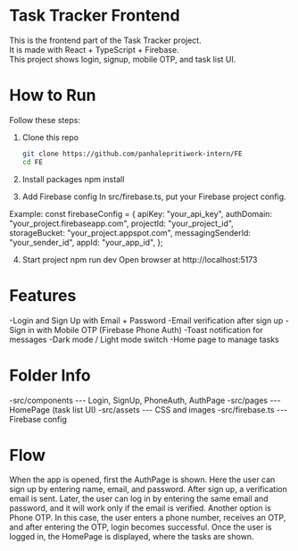 # Task Tracker Frontend

This is the frontend part of the Task Tracker project.  
It is made with React + TypeScript + Firebase.  
This project shows login, signup, mobile OTP, and task list UI.


# How to Run

Follow these steps:

1. Clone this repo  
   ```bash
   git clone https://github.com/panhalepritiwork-intern/FE
   cd FE
2. Install packages
   npm install

3. Add Firebase config
  In src/firebase.ts,
  put your Firebase project config.

  Example:
  const firebaseConfig = {
    apiKey: "your_api_key",
    authDomain: "your_project.firebaseapp.com",
    projectId: "your_project_id",
    storageBucket: "your_project.appspot.com",
    messagingSenderId: "your_sender_id",
    appId: "your_app_id",
  };
  
4. Start project
    npm run dev
    Open browser at http://localhost:5173

# Features
-Login and Sign Up with Email + Password
-Email verification after sign up
-Sign in with Mobile OTP (Firebase Phone Auth)
-Toast notification for messages
-Dark mode / Light mode switch
-Home page to manage tasks

# Folder Info
-src/components ---  Login, SignUp, PhoneAuth, AuthPage
-src/pages ---  HomePage (task list UI)
-src/assets ---  CSS and images
-src/firebase.ts ---  Firebase config

# Flow 
  When the app is opened, first the AuthPage is shown. Here the user can sign up by entering name, email, and password. After sign up, a verification email is sent. Later, the user can log in by entering the    same email and password, and it will work only if the email is verified. Another option is Phone OTP. In this case, the user enters a phone number, receives an OTP, and after entering the OTP, login becomes   successful. Once the user is logged in, the HomePage is displayed, where the tasks are shown.
